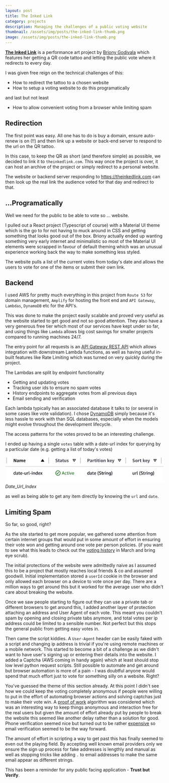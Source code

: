 ```yaml
---
layout: post
title: The Inked Link
category: projects
description: Managing the challenges of a public voting website
thumbnail: /assets/img/posts/the-inked-link-thumb.png
image: /assets/img/posts/the-inked-link-thumb.png
---
```


[<b>The Inked Link</b>](https://www.theinkedlink.com/about) is a performance art project by
[Briony Godivala](https://www.instagram.com/brionygodivala/)
which features her getting a QR code tattoo and letting
the public vote where it redirects to every day.

I was given free reign on the technical challenges of this:
- How to redirect the tattoo to a chosen website
- How to setup a voting website to do this programatically

and last but not least

- How to allow convenient voting from a browser while limiting spam


## Redirection

The first point was easy. 
All one has to do is buy a domain, ensure auto-renew is on (!!)
and then link up a website or back-end server to respond to the url
on the QR tattoo.

In this case, to keep the QR as short (and therefore simple) as possible,
we decided to link it to `theinkedlink.com`.
This way once the project is over, it can host an archive of the project
or simply redirect to a personal website.

The website or backend server responding to https://theinkedlink.com
can then look up the real link the audience voted for that day
and redirect to that. 


## ...Programatically

Well we need for the public to be able to vote so ... website.

I pulled out a React project (Typescript of course)
with a Material UI theme which is the go to for not having
to muck around in CSS and getting something that looks good
out of the box.
Briony actually ended up wanting something very
early internet and minimalistic so most of the 
Material UI elements were scrapped in favour of 
default theming which was an unusual experience working
back the way to make something less styled.

The website pulls a list of the current votes from today's date
and allows the users to vote for one of the items or
submit their own link.


## Backend
I used AWS for pretty much everything in this project
from `Route 53` for domain management, `Amplify` for hosting the front end
and `API Gateway`, `Lambdas`, `DynamoDB` etc for the API's.

This was done to make the project easily scalable and proved
very useful as the website started to get good and not so good
attention.
They also have a very generous free tier which most of our
services have kept under so far, and using things like
`Lambda` allows big cost savings for smaller projects
compared to running machines 24/7.

The entry point for all requests is an 
[API Gateway REST API](https://docs.aws.amazon.com/apigateway/latest/developerguide/apigateway-rest-api.html)
which allows integration with downstream Lambda functions,
as well as having useful in-built features like
Rate Limiting which was turned on very quickly during the project.

The Lambdas are split by endpoint functionality
- Getting and updating votes
- Tracking user ids to ensure no spam votes
- History endpoints to aggregate votes from all previous days
- Email sending and verification

Each lambda typically has an associated database it talks to
(or several in some cases like vote validation).
I chose [DynamoDB](https://aws.amazon.com/dynamodb/)
simply because it's less hassle to work with than SQL
databases, especially when the models might evolve
throughout the development lifecycle.

The access patterns for the votes proved to be an interesting challenge.

I ended up having a single `votes` table with a date-url index for 
querying by a particular date (e.g. getting a list of today's votes)

![](/assets/img/posts/the-inked-link/date-url-index.png)
_Date_Url_Index_

as well as being able to get any item directly
by knowing the `url` and `date`.


## Limiting Spam

So far, so good, right?

As the site started to get more popular,
we gathered some attention from certain internet groups
that would put in some amount of effort in ensuring
their vote won and getting around one vote per person policies.
(if you want to see what this leads to check out the 
[voting history](https://www.theinkedlink.com/history)
in March and bring eye scrub).

The initial protections of the website were admittedly naive
as I assumed this to be a project that mostly
reaches local friends & co and assumed goodwill.
Initial implementation stored a `userId` cookie in the browser
and only allowed each browser on a device to vote
once per day. There are a million ways to get around
this but it worked for the average user who didn't
care about breaking the website.

Once we saw people starting to figure out
they can use a private tab or different browsers
to get around this, I added another layer of protection
attaching an address and User Agent of each vote.
This meant you couldn't spam by opening and closing
private tabs anymore, and total votes per ip address
could be limited to a sensible number.
Not perfect but this stops the general public
from getting easy votes in.

Then came the script kiddies.
A `User-Agent` header can be easily faked with 
a script and changing ip address is trivial
if you're using remote machines or a mobile network.
This started to become a bit of a challenge as
we didn't want to have user's signing up or
entering their details into the website.
I added a Captcha (AWS coming in handy again) which at least should
stop low level python request scripts. Still possible to automate and 
get around but browser automation is more of a pain - I was doubtful
anyone would spend that much effort just to vote for something
silly on a website. Right?

You've guessed the theme of this section already.
At this point I didn't see how we could keep the voting 
completely anonymous if people were willing to put
in the effort of automating browser actions and solving captchas
just to make their vote win.
A [proof of work](http://www.hashcash.org/) algorithm was considered which 
was an interesting way to keep things anonymous
and interaction free for the real users but given
the amount of effort already put by people to break the website
this seemed like another delay rather than a solution for good.
Phone verification seemed nice but turned out to 
be rather [expensive](https://www.twilio.com/en-us/sms/pricing/gb)
so email verification seemed to be the way forward.

The amount of effort in scripting a way to get past 
this has finally seemed to even out the playing field.
By accepting well known email providers only
we ensure the sign up process for fake addresses is lengthly and manual
as well as stopping tricks like adding `.` to email addresses
to make the same email appear as different strings.

This has been a reminder for any public facing application - 
<b>Trust but Verify</b>.
